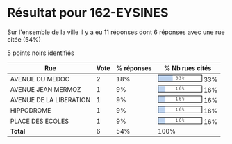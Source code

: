 # Résultat pour 162-EYSINES

Sur l'ensemble de la ville il y a eu 11 réponses dont 6 réponses avec une rue citée (54%)

5 points noirs identifiés

| Rue | Vote | % réponses | % Nb rues cités|
|-----|------|------------|----------------|
| AVENUE DU MEDOC | 2 | 18% | <img src="../../img/bar_33.gif" />&nbsp;33%|
| AVENUE JEAN MERMOZ | 1 | 9% | <img src="../../img/bar_16.gif" />&nbsp;16%|
| AVENUE DE LA LIBERATION | 1 | 9% | <img src="../../img/bar_16.gif" />&nbsp;16%|
| HIPPODROME | 1 | 9% | <img src="../../img/bar_16.gif" />&nbsp;16%|
| PLACE DES ECOLES | 1 | 9% | <img src="../../img/bar_16.gif" />&nbsp;16%|
| **Total** | 6 | 54% | 100%|
